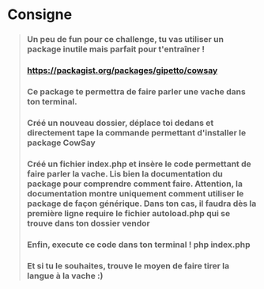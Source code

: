 # Consigne

> ### Un peu de fun pour ce challenge, tu vas utiliser un package inutile mais parfait pour t'entraîner !
> ### https://packagist.org/packages/gipetto/cowsay
> ### Ce package te permettra de faire parler une vache dans ton terminal.
> ### Créé un nouveau dossier, déplace toi dedans et directement tape la commande permettant d'installer le package CowSay
> ### Créé un fichier index.php et insère le code permettant de faire parler la vache. Lis bien la documentation du package pour comprendre comment faire. Attention, la documentation montre uniquement comment utiliser le package de façon générique. Dans ton cas, il faudra dès la première ligne require le fichier autoload.php qui se trouve dans ton dossier vendor
> ### Enfin, execute ce code dans ton terminal ! php index.php
> ### Et si tu le souhaites, trouve le moyen de faire tirer la langue à la vache :)
